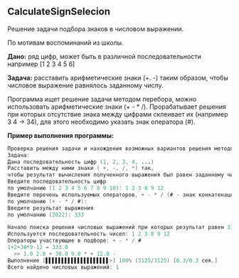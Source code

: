 ## CalculateSignSelecion

Решение задачи подбора знаков в числовом выражении.

По мотивам воспоминаний из школы.

**Дано:**
ряд цифр, может быть в различной последовательности например [1 2 3 4 5 6]

**Задача:**
расставить арифметические знаки (+. -) таким образом, чтобы числовое выражение равнялось заданному числу.

Программа ищет решение задачи методом перебора, можно использовать арифметические знаки (+ - * /). Прорабатывает решения при которых отсутствие знака между цифрами склеивает их (например 3 4 -> 34), для этого необходимо указать знак оператора (#).

**Пример выполнения программы:**

```java
Проверка решения задачи и нахождения возможных вариантов решения методом перебора
Задача:
Дана последовательность цифр (1, 2, 3, 4, ...)
Расставить между ними знаки ( +, -, /, *) так,
чтобы результат вычисления полученного выражения был равен заданному числу
Введите последовательность цифр
по умолчанию (1 2 3 4 5 6 7 8 9 10): 1 2 3 8 9 12
Введите перечень используемых операторов, + - * / (# - знак конкатенации цифр)
по умолчанию (+ - * / #): 
Введите результат выражения
по умолчанию (2022): 333

Начало поиска решения числовых выражений при которых результат равен 333.0
Используется последовательность чисел: 1 2 3 8 9 12
Операторы участвующие в подборе: + - * / #
1+2+38*9-12 = 333.0                                                            
  >> 1.0 2.0 + 38.0 9.0 * + 12.0 - 
Выполнение [▌▌▌▌▌▌▌▌▌▌▌▌▌▌▌▌▌▌▌▌>] 100% (3125/3125) [0.3/0.3 сек.]
Всего найдено числовых выражений: 1
```
